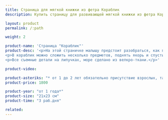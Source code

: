 ```yaml
---
title: Страница для мягкой книжки из фетра Кораблик
description: Купить страницу для развивающей мягкой книжки из фетра Кораблик в магазине KiddyTrick

layout: product
permalink: /:path

weight: 2

product-name: 'Страница "Кораблик"'
product-desc: '<p>На этой страничке малышу предстоит разобраться, как предметы взаимодействуют с водой. Тонет ли яблоко и резиновый мячик? А ботинок и чашка? Боится ли кот воды? Если ребенок не знает этого, можно вместе с ним провести небольшой эксперимент - достаточно набрать немного воды в ванну.</p>
<p>В кораблик можно сложить несколько предметов, поднять якорь и спустить паруса. На дне моря расположились кораллы, которые при любой опасности прячутся в рифе.</p>
<p>Все съемные детали на липучках, море сделано из велкро-ткани.</p>'

product-video:

product-asteriks: "* от 1 до 2 лет обязательно присутствие взрослых, так как на страничке присутствуют  мелкие детали, которые очень старательные детки могут проглотить."
product-price: 1800

product-year: "от 1 года*"
product-size: "21х23 см"
product-time: "3 раб.дня"

related:
---
```

	